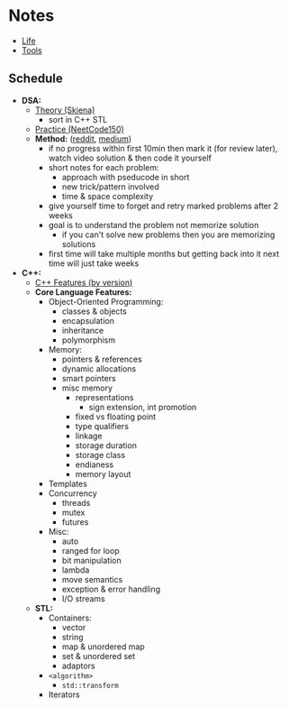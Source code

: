 # Notes
- [Life](./Life.md)
- [Tools](./Tools.md)

## Schedule
- **DSA:**
  - [Theory (Skiena)](https://www3.cs.stonybrook.edu/~skiena/373/videos/)
    - sort in C++ STL
  - [Practice (NeetCode150)](https://neetcode.io/practice?tab=neetcode150)
  - **Method:** ([reddit](https://www.reddit.com/r/cscareerquestions/comments/ot9ssf/comment/h6tx1vx/?utm_source=share&utm_medium=mweb3x&utm_name=mweb3xcss&utm_term=1&utm_content=share_button), [medium](https://medium.com/@rajbopche/my-preparation-for-algo-ds-193c90952d8c))
    - if no progress within first 10min then mark it (for review later), watch video solution & then code it yourself
    - short notes for each problem:
      - approach with pseducode in short
      - new trick/pattern involved
      - time & space complexity
    - give yourself time to forget and retry marked problems after 2 weeks
    - goal is to understand the problem not memorize solution
      - if you can't solve new problems then you are memorizing solutions
    - first time will take multiple months but getting back into it next time will just take weeks
- **C++:**
  - [C++ Features (by version)](https://github.com/AnthonyCalandra/modern-cpp-features)
  - **Core Language Features:**
    - Object-Oriented Programming:
      - classes & objects
      - encapsulation
      - inheritance
      - polymorphism
    - Memory:
      - pointers & references
      - dynamic allocations
      - smart pointers
      - misc memory
        - representations
          - sign extension, int promotion
        - fixed vs floating point
        - type qualifiers
        - linkage
        - storage duration
        - storage class
        - endianess
        - memory layout
    - Templates
    - Concurrency
      - threads
      - mutex
      - futures
    - Misc:
      - auto
      - ranged for loop
      - bit manipulation
      - lambda
      - move semantics
      - exception & error handling
      - I/O streams
  - **STL:**
    - Containers:
      - vector
      - string
      - map & unordered map
      - set & unordered set
      - adaptors
    - `<algorithm>`
      - `std::transform`
    - Iterators